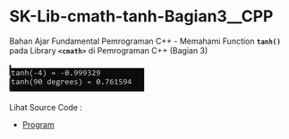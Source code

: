 # SK-Lib-cmath-tanh-Bagian3__CPP
Bahan Ajar Fundamental Pemrograman C++ - Memahami Function <code><b>tanh()</b></code> pada Library <code><b>&lt;cmath></b></code> di Pemrograman C++ (Bagian 3)<br><br>
<img src="https://github.com/RizkyKhapidsyah/SK-Lib-cmath-tanh-Bagian3__CPP/blob/master/SK-Lib-cmath-tanh-Bagian3__CPP/result/001.PNG"><br><br>
Lihat Source Code : <br>
- <a href="https://github.com/RizkyKhapidsyah/SK-Lib-cmath-tanh-Bagian3__CPP/blob/master/SK-Lib-cmath-tanh-Bagian3__CPP/Source.cpp">Program</a>
